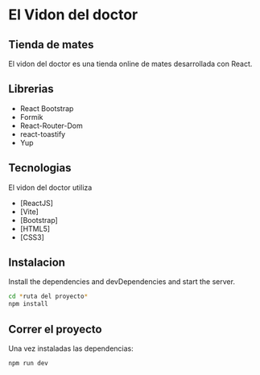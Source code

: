 # El Vidon del doctor
## Tienda de mates

El vidon del doctor es una tienda online de mates desarrollada con React.

## Librerias

- React Bootstrap
- Formik
- React-Router-Dom
- react-toastify
- Yup

## Tecnologias

El vidon del doctor utiliza
- [ReactJS]
- [Vite]
- [Bootstrap]
- [HTML5]
- [CSS3]

## Instalacion

Install the dependencies and devDependencies and start the server.

```sh
cd *ruta del proyecto*
npm install
```

## Correr el  proyecto

Una vez instaladas las dependencias:

```sh
npm run dev
```